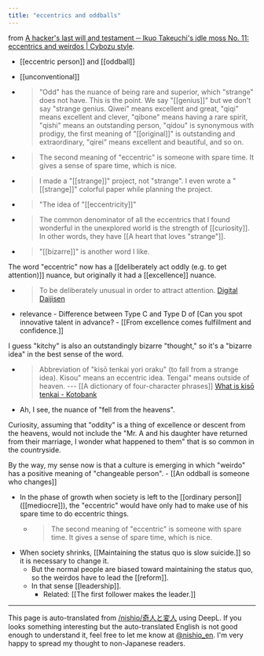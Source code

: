 ```yaml
---
title: "eccentrics and oddballs"
---
```


from [A hacker's last will and testament ─ Ikuo Takeuchi's idle moss No. 11: eccentrics and weirdos | Cybozu style](https://cybozushiki.cybozu.co.jp/articles/m000293.html).
- [[eccentric person]] and [[oddball]]

- [[unconventional]]
- > "Odd" has the nuance of being rare and superior, which "strange" does not have. This is the point. We say "[[genius]]" but we don't say "strange genius. Qiwei" means excellent and great, "qiqi" means excellent and clever, "qibone" means having a rare spirit, "qishi" means an outstanding person, "qidou" is synonymous with prodigy, the first meaning of "[[original]]" is outstanding and extraordinary, "qirei" means excellent and beautiful, and so on.
- >  The second meaning of "eccentric" is someone with spare time. It gives a sense of spare time, which is nice.
- >  I made a "[[strange]]" project, not "strange". I even wrote a "[[strange]]" colorful paper while planning the project.
- > "The idea of "[[eccentricity]]"
- > The common denominator of all the eccentrics that I found wonderful in the unexplored world is the strength of [[curiosity]]. In other words, they have [[A heart that loves "strange"]].
- >  "[[bizarre]]" is another word I like.

The word "eccentric" now has a [[deliberately act oddly (e.g. to get attention)]] nuance, but originally it had a [[excellence]] nuance.
- > To be deliberately unusual in order to attract attention. [Digital Daijisen](https://dictionary.goo.ne.jp/word/%E5%A5%87%E3%82%92%E8%A1%92%E3%81%86/)
- relevance
        - Difference between Type C and Type D of [Can you spot innovative talent in advance?
        - [[From excellence comes fulfillment and confidence.]]

I guess "kitchy" is also an outstandingly bizarre "thought," so it's a "bizarre idea" in the best sense of the word.
- > Abbreviation of "kisō tenkai yori oraku" (to fall from a strange idea). Kisou" means an eccentric idea. Tengai" means outside of heaven. --- [[A dictionary of four-character phrases]] [What is kisō tenkai - Kotobank](https://kotobank.jp/word/%E5%A5%87%E6%83%B3%E5%A4%A9%E5%A4%96-474173)
- Ah, I see, the nuance of "fell from the heavens".

Curiosity, assuming that "oddity" is a thing of excellence or descent from the heavens, would not include the "Mr. A and his daughter have returned from their marriage, I wonder what happened to them" that is so common in the countryside.

By the way, my sense now is that a culture is emerging in which "weirdo" has a positive meaning of "changeable person".
    - [[An oddball is someone who changes]]
- In the phase of growth when society is left to the [[ordinary person]] ([[mediocre]]), the "eccentric" would have only had to make use of his spare time to do eccentric things.
    - > The second meaning of "eccentric" is someone with spare time. It gives a sense of spare time, which is nice.
- When society shrinks, [[Maintaining the status quo is slow suicide.]] so it is necessary to change it.
    - But the normal people are biased toward maintaining the status quo, so the weirdos have to lead the [[reform]].
    - In that sense [[leadership]].
        - Related: [[The first follower makes the leader.]]

---
This page is auto-translated from [/nishio/奇人と変人](https://scrapbox.io/nishio/奇人と変人) using DeepL. If you looks something interesting but the auto-translated English is not good enough to understand it, feel free to let me know at [@nishio_en](https://twitter.com/nishio_en). I'm very happy to spread my thought to non-Japanese readers.